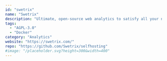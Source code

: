 ```yaml
---
id: "swetrix"
name: "Swetrix"
description: "Ultimate, open-source web analytics to satisfy all your needs."
tags:
  - "AGPL-3.0"
  - "Docker"
category: "Analytics"
website: "https://swetrix.com/"
repo: "https://github.com/Swetrix/selfhosting"
#image: "/placeholder.svg?height=300&width=400"
---
```


